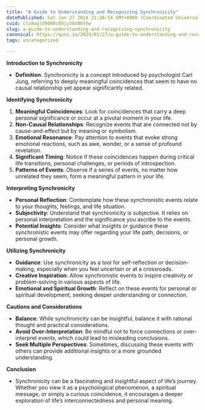```yaml
---
title: "A Guide to Understanding and Recognizing Synchronicity"
datePublished: Sat Jan 27 2024 21:26:54 GMT+0000 (Coordinated Universal Time)
cuid: clv8wgld9000c09jy58o86thw
slug: a-guide-to-understanding-and-recognizing-synchronicity
canonical: https://quni.io/2024/01/27/a-guide-to-understanding-and-recognizing-synchronicity/
tags: uncategorized

---
```


**Introduction to Synchronicity**

*   **Definition**: Synchronicity is a concept introduced by psychologist Carl Jung, referring to deeply meaningful coincidences that seem to have no causal relationship yet appear significantly related.

**Identifying Synchronicity**

1.  **Meaningful Coincidences**: Look for coincidences that carry a deep personal significance or occur at a pivotal moment in your life.
2.  **Non-Causal Relationships**: Recognize events that are connected not by cause-and-effect but by meaning or symbolism.
3.  **Emotional Resonance**: Pay attention to events that evoke strong emotional reactions, such as awe, wonder, or a sense of profound revelation.
4.  **Significant Timing**: Notice if these coincidences happen during critical life transitions, personal challenges, or periods of introspection.
5.  **Patterns of Events**: Observe if a series of events, no matter how unrelated they seem, form a meaningful pattern in your life.

**Interpreting Synchronicity**

*   **Personal Reflection**: Contemplate how these synchronistic events relate to your thoughts, feelings, and life situation.
*   **Subjectivity**: Understand that synchronicity is subjective. It relies on personal interpretation and the significance you ascribe to the events.
*   **Potential Insights**: Consider what insights or guidance these synchronistic events may offer regarding your life path, decisions, or personal growth.

**Utilizing Synchronicity**

*   **Guidance**: Use synchronicity as a tool for self-reflection or decision-making, especially when you feel uncertain or at a crossroads.
*   **Creative Inspiration**: Allow synchronistic events to inspire creativity or problem-solving in various aspects of life.
*   **Emotional and Spiritual Growth**: Reflect on these events for personal or spiritual development, seeking deeper understanding or connection.

**Cautions and Considerations**

*   **Balance**: While synchronicity can be insightful, balance it with rational thought and practical considerations.
*   **Avoid Over-Interpretation**: Be mindful not to force connections or over-interpret events, which could lead to misleading conclusions.
*   **Seek Multiple Perspectives**: Sometimes, discussing these events with others can provide additional insights or a more grounded understanding.

**Conclusion**

*   Synchronicity can be a fascinating and insightful aspect of life’s journey. Whether you view it as a psychological phenomenon, a spiritual message, or simply a curious coincidence, it encourages a deeper exploration of life’s interconnectedness and personal meaning.